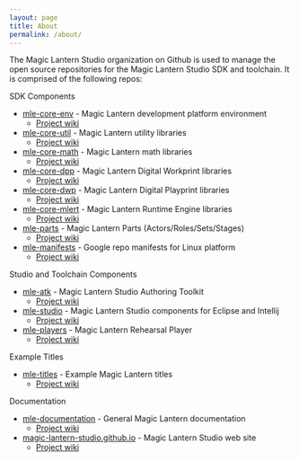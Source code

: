 ```yaml
---
layout: page
title: About
permalink: /about/
---
```


The Magic Lantern Studio organization on Github is used to manage the open source repositories for the Magic Lantern Studio SDK and toolchain. It is comprised of the following repos:

SDK Components
* [mle-core-env](https://github.com/magic-lantern-studio/mle-core-env) - Magic Lantern development platform environment
  * [Project wiki](https://github.com/magic-lantern-studio/mle-core-env/wiki)
* [mle-core-util](https://github.com/magic-lantern-studio/mle-core-util) - Magic Lantern utility libraries
  * [Project wiki](https://github.com/magic-lantern-studio/mle-core-util/wiki)
* [mle-core-math](https://github.com/magic-lantern-studio/mle-core-math) - Magic Lantern math libraries
  * [Project wiki](https://github.com/magic-lantern-studio/mle-core-math/wiki)
* [mle-core-dpp](https://github.com/magic-lantern-studio/mle-core-dwp) - Magic Lantern Digital Workprint libraries
  * [Project wiki](https://github.com/magic-lantern-studio/mle-core-dwp/wiki)
* [mle-core-dwp](https://github.com/magic-lantern-studio/mle-core-dpp) - Magic Lantern Digital Playprint libraries
  * [Project wiki](https://github.com/magic-lantern-studio/mle-core-dpp/wiki)
* [mle-core-mlert](https://github.com/magic-lantern-studio/mle-core-mlert) - Magic Lantern Runtime Engine libraries
  * [Project wiki](https://github.com/magic-lantern-studio/mle-core-mlert/wiki)
* [mle-parts](https://github.com/magic-lantern-studio/mle-parts) - Magic Lantern Parts (Actors/Roles/Sets/Stages)
  * [Project wiki](https://github.com/magic-lantern-studio/mle-parts/wiki)
* [mle-manifests](https://github.com/magic-lantern-studio/mle-manifests) - Google repo manifests for Linux platform
  * [Project wiki](https://github.com/magic-lantern-studio/mle-manifests/wiki)

Studio and Toolchain Components
* [mle-atk](https://github.com/magic-lantern-studio/mle-atk) - Magic Lantern Studio Authoring Toolkit
  * [Project wiki](https://github.com/magic-lantern-studio/mle-atk/wiki)
* [mle-studio](https://github.com/magic-lantern-studio/mle-studio) - Magic Lantern Studio components for Eclipse and Intellij
  * [Project wiki](https://github.com/magic-lantern-studio/mle-studio/wiki)
* [mle-players](https://github.com/magic-lantern-studio/mle-players) - Magic Lantern Rehearsal Player
  * [Project wiki](https://github.com/magic-lantern-studio/mle-players/wiki)

Example Titles
* [mle-titles](https://github.com/magic-lantern-studio/mle-titles) - Example Magic Lantern titles
  * [Project wiki](https://github.com/magic-lantern-studio/mle-titles/wiki)

Documentation
* [mle-documentation](https://github.com/magic-lantern-studio/mle-documentation) - General Magic Lantern documentation
  * [Project wiki](https://github.com/magic-lantern-studio/mle-documentation/wiki)
* [magic-lantern-studio.github.io](https://github.com/magic-lantern-studio/magic-lantern-studio.github.io) - Magic Lantern Studio web site
  * [Project wiki](https://github.com/magic-lantern-studio/magic-lantern-studio.github.io/wiki)
